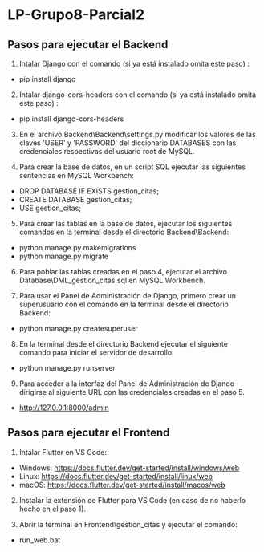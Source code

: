 # LP-Grupo8-Parcial2
## Pasos para ejecutar el Backend
1. Intalar Django con el comando (si ya está instalado omita este paso) :
- pip install django

2. Intalar django-cors-headers con el comando (si ya está instalado omita este paso) :
- pip install django-cors-headers

3. En el archivo Backend\Backend\settings.py modificar los valores de las claves 'USER' y 'PASSWORD' del diccionario DATABASES con las credenciales respectivas del usuario root de MySQL.

4. Para crear la base de datos, en un script SQL ejecutar las siguientes sentencias en MySQL Workbench:
- DROP DATABASE IF EXISTS gestion_citas;
- CREATE DATABASE gestion_citas;
- USE gestion_citas;

5. Para crear las tablas en la base de datos, ejecutar los siguientes comandos en la terminal desde el directorio Backend\Backend:
- python manage.py makemigrations
- python manage.py migrate

6. Para poblar las tablas creadas en el paso 4, ejecutar el archivo Database\DML_gestion_citas.sql en MySQL Workbench.

7. Para usar el Panel de Administración de Django, primero crear un superusuario con el comando en la terminal desde el directorio Backend:
- python manage.py createsuperuser

8. En la terminal desde el directorio Backend ejecutar el siguiente comando para iniciar el servidor de desarrollo:
- python manage.py runserver

9. Para acceder a la interfaz del Panel de Administración de Djando dirigirse al siguiente URL con las credenciales creadas en el paso 5.
- http://127.0.0.1:8000/admin

## Pasos para ejecutar el Frontend
1. Intalar Flutter en VS Code:
- Windows: https://docs.flutter.dev/get-started/install/windows/web
- Linux: https://docs.flutter.dev/get-started/install/linux/web
- macOS: https://docs.flutter.dev/get-started/install/macos/web

2. Instalar la extensión de Flutter para VS Code (en caso de no haberlo hecho en el paso 1).

3. Abrir la terminal en Frontend\gestion_citas y ejecutar el comando:
- run_web.bat